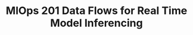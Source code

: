 ---
title: "MlOps 201 Data Flows for Real Time Model Inferencing"
slug: "mlops-201-data-flows-for-real-time-model-inferencing"
draft: false
event_date: "2023-09-12"
image: "img/resources/webinars/mlops-201-realtime-inferencing.webp"
name: "MLOps 201: Data Flows for Real Time Model Inferencing"
description: "In this tutorial and code review, learn a more effective, flexible, and easier process to get your models into production using event streams."
events: ['Webinar']
registration_link:
call_to_action:
video_link: https://www.youtube.com/embed/w69glRpOBD4?si=PYaL1j0_h6cuZE7W
audio_link:
categories: ['Video']
presenters: ['Benjamin Bengfort', 'Rebecca Bilbro']
topics: ['MLOps', 'Inferencing']
---